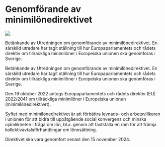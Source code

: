 # Genomförande av minimilönedirektivet

![](/contentassets/76279352361e43f582b786b6325ecc8c/sou-2023-36-omslag-framsida-2.jpg?width=150&quality=85)

Betänkande av Utredningen om genomförande av minimilönedirektivet. En särskild utredare
har tagit ställning till hur Europaparlamentets och rådets direktiv om tillräckliga minimilöner i Europeiska unionen ska genomföras i Sverige.

Betänkande av Utredningen om genomförande av minimilönedirektivet. En särskild utredare
har tagit ställning till hur Europaparlamentets och rådets direktiv om tillräckliga minimilöner i Europeiska unionen ska genomföras i Sverige.

Den 19 oktober 2022 antogs Europaparlamentets och rådets direktiv (EU) 2022/2041 om tillräckliga minimilöner i Europeiska unionen (minimilönedirektivet).

Syftet med minimilönedirektivet är att förbättra levnads- och arbetsvillkoren i unionen för att bidra till uppåtgående social konvergens och minska ojämlikheten i fråga om lön, bl.a. genom att fastställa en ram för att främja kollektivavtalsförhandlingar om lönesättning.

Direktivet ska vara genomfört senast den 15 november 2024.
